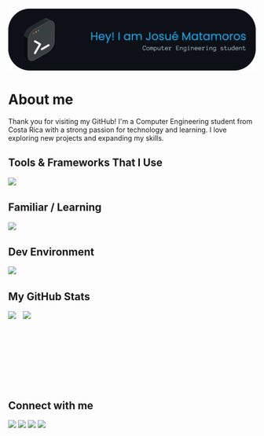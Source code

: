 <p align="center">
  <img src="img/header.png" alt="Josué Matamoros Header" width="840">
</p>

# About me
Thank you for visiting my GitHub! I'm a Computer Engineering student from Costa Rica with a strong passion for technology and learning. I love exploring new projects and expanding my skills.

## Tools & Frameworks That I Use
<img src="https://skillicons.dev/icons?i=python,java,js,ts,html,css,tailwind,react,vue,nextjs,vite,nodejs,figma,mysql,postgres,md,r,latex&perline=9" />

## Familiar / Learning
<img src="https://skillicons.dev/icons?i=c,cpp,cs,go,rust,angular,unity" />

## Dev Environment
<img src="https://skillicons.dev/icons?i=apple,vscode,idea,pycharm,git,github,notion" />

##  My GitHub Stats
<div align="left">
  <img
    src="https://github-readme-streak-stats.herokuapp.com/?user=JosueMatamoros&theme=dracula&hide_border=false"
    height="150"
    style="display: inline-block; vertical-align: top;"
  />
  <img
    src="https://github-readme-stats.vercel.app/api/top-langs?username=JosueMatamoros&layout=compact&langs_count=6&theme=dracula&hide_border=false"
    height="150"
    style="display: inline-block; vertical-align: top; margin-left: 10px;"
  />
</div>

## Connect with me
<a href="https://www.instagram.com/jmatamoros_/" target="_blank"><img src="https://skillicons.dev/icons?i=instagram" height="48" /></a>
<a><img src="https://skillicons.dev/icons?i=linkedin" height="48" /></a>
<a href="mailto:1002matamoros@gmail.com" target="_blank"><img src="https://skillicons.dev/icons?i=gmail" height="48" /></a>
<a href="https://discordapp.com/users/matamoros_" target="_blank"><img src="https://skillicons.dev/icons?i=discord" height="48" /></a>
